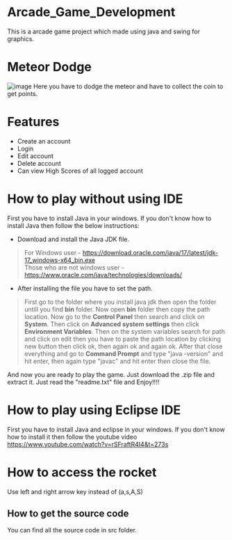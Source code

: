 # Arcade_Game_Development
This is a arcade game project which made using java and swing for graphics.

# Meteor Dodge
![image](https://user-images.githubusercontent.com/71440395/168279515-f847959c-f487-4315-ada4-d8b26439fbb4.png)
Here you have to dodge the meteor and have to collect the coin to get points.

# Features
* Create an account
* Login 
* Edit account
* Delete account
* Can view High Scores of all logged account

# How to play without using IDE
First you have to install Java in your windows. If you don't know how to install Java then follow the below instructions:
* Download and install the Java JDK file.
> For Windows user - https://download.oracle.com/java/17/latest/jdk-17_windows-x64_bin.exe <br/>
> Those who are not windows user - https://www.oracle.com/java/technologies/downloads/
* After installing the file you have to set the path. 
> First go to the folder where you install java jdk then open the folder untill you find **bin** folder. Now open **bin** folder then copy the path location. Now go to the **Control Panel** then search and click on **System**. Then click on **Advanced system settings** then click **Environment Variables**. Then on the system variables search for path and click on edit then you have to paste the path location by clicking new button then click ok, then again ok and again ok. After that close everything and go to **Command Prompt** and type "java -version" and hit enter, then again type "javac" and hit enter then close the file.

And now you are ready to play the game. Just download the .zip file and extract it. Just read the "readme.txt" file and Enjoy!!!!

# How to play using Eclipse IDE
First you have to install Java and eclipse in your windows. If you don't know how to install it then follow the youtube video 
https://www.youtube.com/watch?v=rSFraftR4I4&t=273s


# How to access the rocket
Use left and right arrow key instead of (a,s,A,S)

## How to get the source code
You can find all the source code in src folder.
